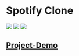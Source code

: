 # Spotify Clone 
[![](https://img.shields.io/badge/Built%20With-React-33a0bd?style=for-the-badge&logo=React)](https://reactjs.org/ "React")
[![](https://img.shields.io/badge/Using-Spotify_Api-1DB954?style=for-the-badge&logo=Spotify)](https://developer.spotify.com/ "Spotify")
[![](https://img.shields.io/badge/Deploy%20To-Github-211F1F?style=for-the-badge&logo=Github)](http://divesh2201.github.io/spotify "Spotify-App")

<a href='https://drive.google.com/file/d/10_P-Lka76kbG8m5UpWIa70UvHlOW0c7Q/view?usp=sharing'><h2>Project-Demo</h2></a>


